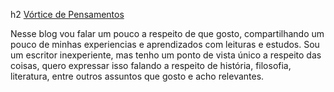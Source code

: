 h2 [Vórtice de Pensamentos](https://jonatassc.github.io/PB/)

Nesse blog vou falar um pouco a respeito de que gosto, compartilhando um pouco de minhas experiencias e aprendizados com leituras e estudos.
Sou um escritor inexperiente, mas tenho um ponto de vista único a respeito das coisas, quero expressar isso falando a respeito de história, filosofia, literatura, entre outros assuntos que gosto e acho relevantes.
